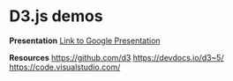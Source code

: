 # D3.js demos

**Presentation**
[Link to Google Presentation](https://docs.google.com/presentation/d/1Rm8s7uh4pKcdrc0PkhcA_5bF2ifvgDarUMfyV8GL4cA/edit?usp=sharing)

**Resources**
<https://github.com/d3>
<https://devdocs.io/d3~5/>
<https://code.visualstudio.com/>
